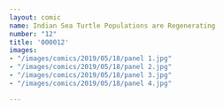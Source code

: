 ```yaml
---
layout: comic
name: Indian Sea Turtle Populations are Regenerating
number: "12"
title: '000012'
images:
- "/images/comics/2019/05/18/panel 1.jpg"
- "/images/comics/2019/05/18/panel 2.jpg"
- "/images/comics/2019/05/18/panel 3.jpg"
- "/images/comics/2019/05/18/panel 4.jpg"

---
```

